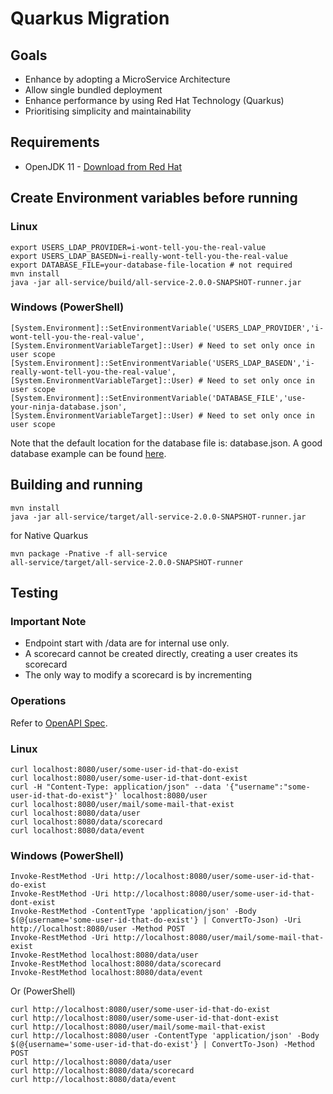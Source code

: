 # Quarkus Migration
## Goals
* Enhance by adopting a MicroService Architecture
* Allow single bundled deployment
* Enhance performance by using Red Hat Technology (Quarkus)
* Prioritising simplicity and maintainability

## Requirements
* OpenJDK 11 - [Download from Red Hat](https://developers.redhat.com/products/openjdk/download)

## Create Environment variables before running
### Linux
```shell script
export USERS_LDAP_PROVIDER=i-wont-tell-you-the-real-value
export USERS_LDAP_BASEDN=i-really-wont-tell-you-the-real-value
export DATABASE_FILE=your-database-file-location # not required
mvn install
java -jar all-service/build/all-service-2.0.0-SNAPSHOT-runner.jar
```

### Windows (PowerShell)
```shell script
[System.Environment]::SetEnvironmentVariable('USERS_LDAP_PROVIDER','i-wont-tell-you-the-real-value',
[System.EnvironmentVariableTarget]::User) # Need to set only once in user scope
[System.Environment]::SetEnvironmentVariable('USERS_LDAP_BASEDN','i-really-wont-tell-you-the-real-value',
[System.EnvironmentVariableTarget]::User) # Need to set only once in user scope
[System.Environment]::SetEnvironmentVariable('DATABASE_FILE','use-your-ninja-database.json',
[System.EnvironmentVariableTarget]::User) # Need to set only once in user scope
```

Note that the default location for the database file is: database.json. A good database example can be found 
[here](test-helper/src/main/resources/com/redhat/services/ninja/test/database.json).

## Building and running
```shell script
mvn install
java -jar all-service/target/all-service-2.0.0-SNAPSHOT-runner.jar
```

for Native Quarkus
```shell script
mvn package -Pnative -f all-service
all-service/target/all-service-2.0.0-SNAPSHOT-runner
```

## Testing

### Important Note
* Endpoint start with /data are for internal use only.
* A scorecard cannot be created directly, creating a user creates its scorecard
* The only way to modify a scorecard is by incrementing

### Operations

Refer to [OpenAPI Spec](all-service/src/test/resources/META-INF/openapi.yaml).

### Linux
```shell script
curl localhost:8080/user/some-user-id-that-do-exist
curl localhost:8080/user/some-user-id-that-dont-exist
curl -H "Content-Type: application/json" --data '{"username":"some-user-id-that-do-exist"}' localhost:8080/user
curl localhost:8080/user/mail/some-mail-that-exist
curl localhost:8080/data/user
curl localhost:8080/data/scorecard
curl localhost:8080/data/event
```

### Windows (PowerShell)
```shell script
Invoke-RestMethod -Uri http://localhost:8080/user/some-user-id-that-do-exist
Invoke-RestMethod -Uri http://localhost:8080/user/some-user-id-that-dont-exist
Invoke-RestMethod -ContentType 'application/json' -Body $(@{username='some-user-id-that-do-exist'} | ConvertTo-Json) -Uri http://localhost:8080/user -Method POST
Invoke-RestMethod -Uri http://localhost:8080/user/mail/some-mail-that-exist
Invoke-RestMethod localhost:8080/data/user
Invoke-RestMethod localhost:8080/data/scorecard
Invoke-RestMethod localhost:8080/data/event
```

Or (PowerShell)
```shell script
curl http://localhost:8080/user/some-user-id-that-do-exist
curl http://localhost:8080/user/some-user-id-that-dont-exist
curl http://localhost:8080/user/mail/some-mail-that-exist
curl http://localhost:8080/user -ContentType 'application/json' -Body $(@{username='some-user-id-that-do-exist'} | ConvertTo-Json) -Method POST
curl http://localhost:8080/data/user
curl http://localhost:8080/data/scorecard
curl http://localhost:8080/data/event
```